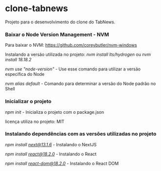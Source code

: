 # clone-tabnews
Projeto para o desenvolvimento do clone do TabNews.

### Baixar o Node Version Management - NVM

Para baixar o NVM:
https://github.com/coreybutler/nvm-windows

Instalando a versão utilizada no projeto:
*nvm install lts/hydrogen*
ou 
*nvm install 18.18.2*

*nvm use "node-version"* - Use esse comando para utilizar a versão específica do Node

*nvm alias default* - Comando para determinar a versão do Node padrão no Shell

### Inicializar o projeto

*npm init* - Inicializa o projeto com o package.json

licença utiliza no projeto: MIT

### Instalando dependências com as versões utilizadas no projeto

*npm install next@13.1.6* - Instalando o NextJS

*npm install react@18.2.0* - Instalando o React

*npm install react-dom@18.2.0* - Instalando o React DOM